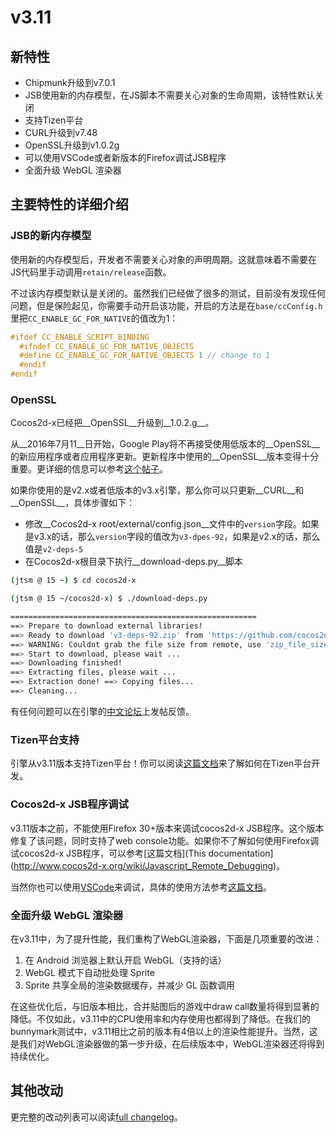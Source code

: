 # v3.11

## 新特性

* Chipmunk升级到v7.0.1
* JSB使用新的内存模型，在JS脚本不需要关心对象的生命周期，该特性默认关闭
* 支持Tizen平台
* CURL升级到v7.48
* OpenSSL升级到v1.0.2g
* 可以使用VSCode或者新版本的Firefox调试JSB程序
* 全面升级 WebGL 渲染器

## 主要特性的详细介绍

### JSB的新内存模型

使用新的内存模型后，开发者不需要关心对象的声明周期。这就意味着不需要在JS代码里手动调用`retain/release`函数。

不过该内存模型默认是关闭的。虽然我们已经做了很多的测试，目前没有发现任何问题，但是保险起见，你需要手动开启该功能，开启的方法是在`base/ccConfig.h`里把`CC_ENABLE_GC_FOR_NATIVE`的值改为1：

```c++
#ifdef CC_ENABLE_SCRIPT_BINDING
  #ifndef CC_ENABLE_GC_FOR_NATIVE_OBJECTS
  #define CC_ENABLE_GC_FOR_NATIVE_OBJECTS 1 // change to 1
  #endif
#endif
```

### OpenSSL
Cocos2d-x已经把__OpenSSL__升级到__1.0.2.g__。

从__2016年7月11__日开始，Google Play将不再接受使用低版本的__OpenSSL__的新应用程序或者应用程序更新。更新程序中使用的__OpenSSL__版本变得十分重要。更详细的信息可以参考[这个帖子](http://discuss.cocos2d-x.org/t/openssl-problem-again/28270)。

如果你使用的是v2.x或者低版本的v3.x引擎，那么你可以只更新__CURL__和__OpenSSL__，具体步骤如下：

* 修改__Cocos2d-x root/external/config.json__文件中的`version`字段。如果是v3.x的话，那么`version`字段的值改为`v3-dpes-92`，如果是v2.x的话，那么值是`v2-deps-5`
* 在Cocos2d-x根目录下执行__download-deps.py__脚本

```sh
(jtsm @ 15 ~) $ cd cocos2d-x

(jtsm @ 15 ~/cocos2d-x) $ ./download-deps.py

=======================================================
==> Prepare to download external libraries!
==> Ready to download 'v3-deps-92.zip' from 'https://github.com/cocos2d/cocos2d-x-3rd-party-libs-bin/archive/v3-deps-92.zip'
==> WARNING: Couldnt grab the file size from remote, use 'zip_file_size' section in '/Users/jtsm/Chukong-Inc/cocos2d-x/external/config.json'
==> Start to download, please wait ...
==> Downloading finished!
==> Extracting files, please wait ...
==> Extraction done! ==> Copying files...
==> Cleaning...
```
有任何问题可以在引擎的[中文论坛](http://forum.cocos.com/)上发帖反馈。

### Tizen平台支持
引擎从v3.11版本支持Tizen平台！你可以阅读[这篇文档](http://cocos2d-x.org/docs/static-pages/installation.html)来了解如何在Tizen平台开发。

### Cocos2d-x JSB程序调试

v3.11版本之前，不能使用Firefox 30+版本来调试cocos2d-x JSB程序。这个版本修复了该问题，同时支持了web console功能。如果你不了解如何使用Firefox调试cocos2d-x JSB程序，可以参考[这篇文档](This documentation](http://www.cocos2d-x.org/wiki/Javascript_Remote_Debugging)。

当然你也可以使用[VSCode](https://code.visualstudio.com/)来调试，具体的使用方法参考[这篇文档](http://discuss.cocos2d-x.org/t/use-vscode-to-debug-cocos2d-x-jsb-programs/27588)。

### 全面升级 WebGL 渲染器

在v3.11中，为了提升性能，我们重构了WebGL渲染器，下面是几项重要的改进：

1. 在 Android 浏览器上默认开启 WebGL（支持的话）
2. WebGL 模式下自动批处理 Sprite
3. Sprite 共享全局的渲染数据缓存，并减少 GL 函数调用

在这些优化后，与旧版本相比，合并贴图后的游戏中draw call数量将得到显著的降低。不仅如此，v3.11中的CPU使用率和内存使用也都得到了降低。在我们的bunnymark测试中，v3.11相比之前的版本有4倍以上的渲染性能提升。当然，这是我们对WebGL渲染器做的第一步升级，在后续版本中，WebGL渲染器还将得到持续优化。

## 其他改动
更完整的改动列表可以阅读[full changelog](https://github.com/cocos2d/cocos2d-x/blob/v3/CHANGELOG)。
